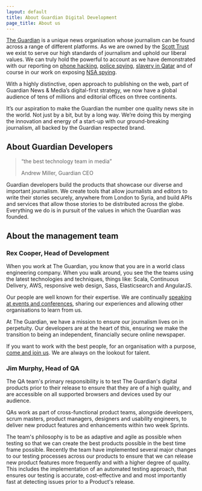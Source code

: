 ```yaml
---
layout: default
title: About Guardian Digital Development
page_title: About us
---
```


[The Guardian](http://www.theguardian.com) is a unique news organisation whose journalism can be found across a range of different platforms. As we are owned by the [Scott Trust](http://www.gmgplc.co.uk/the-scott-trust/) we exist to serve our high standards of journalism and uphold our liberal values. We can truly hold the powerful to account as we have demonstrated with our reporting on [phone hacking](http://www.theguardian.com/media/phone-hacking), [police spying](http://www.theguardian.com/world/surveillance+uk/police), [slavery in Qatar](http://www.theguardian.com/global-development/series/modern-day-slavery-in-focus+world/qatar) and of course in our work on exposing [NSA spying](http://www.theguardian.com/world/nsa).

With a highly distinctive, open approach to publishing on the web, part of Guardian News &amp; Media’s digital-first strategy, we now have a global audience of tens of millions and editorial offices on three continents.

It’s our aspiration to make the Guardian the number one quality news site in the world. Not just by a bit, but by a long way. We’re doing this by merging the innovation and energy of a start-up with our ground-breaking journalism, all backed by the Guardian respected brand.

## About Guardian Developers

<blockquote class="quote">
<p class="quote-text">&ldquo;the best technology team in media&rdquo;</p>
<p class="quote-attributation">Andrew Miller, Guardian CEO</p>
</blockquote>

Guardian developers build the products that showcase our diverse and important journalism. We create tools that allow journalists and editors to write their stories securely, anywhere from London to Syria, and build APIs and services that allow those stories to be distributed across the globe. Everything we do is in pursuit of the values in which the Guardian was founded.

## About the management team

### Rex Cooper, Head of Development

When you work at The Guardian, you know that you are in a world class engineering company. When you walk around, you see the the teams using the latest technologies and techniques, things like: Scala, Continuous Delivery, AWS, responsive web design, Sass, Elasticsearch and AngularJS.

Our people are well known for their expertise. We are continually [speaking at events and conferences](/developers/talks.html), sharing our experiences and allowing other organisations to learn from us.

At The Guardian, we have a mission to ensure our journalism lives on in perpetuity. Our developers are at the heart of this, ensuring we make the transition to being an independent, financially secure online newspaper.

If you want to work with the best people, for an organisation with a purpose, [come and join us](/developers/work.html). We are always on the lookout for talent.


### Jim Murphy, Head of QA

The QA team's primary responsibility is to test The Guardian's digital products prior to their release to ensure that they are of a high quality, and are accessible on all supported browsers and devices used by our audience.

QAs work as part of cross-functional product teams, alongside developers, scrum masters, product managers, designers and usability engineers, to deliver new product features and enhancements within two week Sprints.

The team's philosophy is to be as adaptive and agile as possible when testing so that we can create the best products possible in the best time frame possible. Recently the team have implemented several major changes to our testing processes across our products to ensure that we can release new product features more frequently and with a higher degree of quality. This includes the implementation of an automated testing approach, that ensures our testing is accurate, cost-effective and and most importantly fast at detecting issues prior to a Product's release.